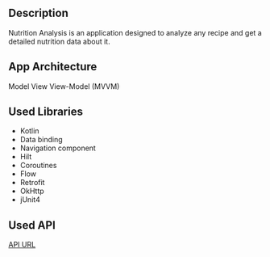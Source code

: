 ## Description

Nutrition Analysis is an application designed to analyze any recipe and get a detailed nutrition data about it.

## App Architecture

Model View View-Model (MVVM)

## Used Libraries

* Kotlin
* Data binding
* Navigation component
* Hilt
* Coroutines
* Flow
* Retrofit
* OkHttp
* jUnit4

## Used API 

[API URL](https://developer.edamam.com/edamam-docs-nutrition-api/)
